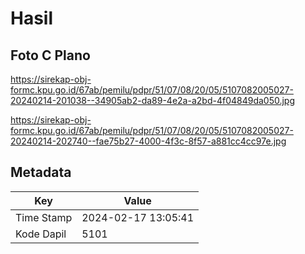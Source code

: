 # Hasil

## Foto C Plano

https://sirekap-obj-formc.kpu.go.id/67ab/pemilu/pdpr/51/07/08/20/05/5107082005027-20240214-201038--34905ab2-da89-4e2a-a2bd-4f04849da050.jpg

https://sirekap-obj-formc.kpu.go.id/67ab/pemilu/pdpr/51/07/08/20/05/5107082005027-20240214-202740--fae75b27-4000-4f3c-8f57-a881cc4cc97e.jpg


## Metadata

| Key        | Value               |
| ---------- | ------------------- |
| Time Stamp | 2024-02-17 13:05:41 |
| Kode Dapil | 5101                |



